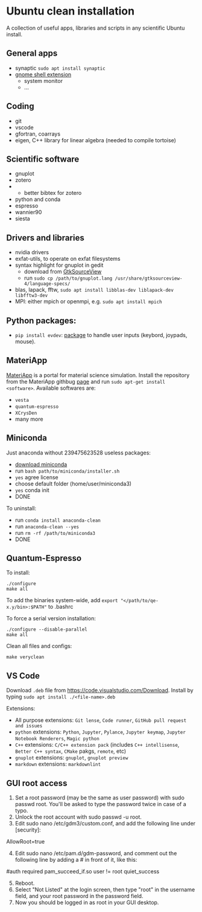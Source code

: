 # Ubuntu clean installation

A collection of useful apps, libraries and scripts in any scientific Ubuntu install.

## General apps

- synaptic `sudo apt install synaptic`
- [gnome shell extension](https://itsfoss.com/gnome-shell-extensions/)
  + system monitor
  + ...


## Coding
- git
- vscode
- gfortran, coarrays
- eigen, C++ library for linear algebra (needed to compile tortoise)


## Scientific software

- gnuplot
- zotero
- + better bibtex for zotero
- python and conda
- espresso
- wannier90
- siesta


## Drivers and libraries

- nvidia drivers
- exfat-utils, to operate on exfat filesystems
- syntax highlight for gnuplot in gedit
  + download from [GtkSourceView](https://wiki.gnome.org/Projects/GtkSourceView/LanguageDefinitions)
  + run `sudo cp /path/to/gnuplot.lang /usr/share/gtksourceview-4/language-specs/`
- blas, lapack, fftw, `sudo apt install libblas-dev liblapack-dev libfftw3-dev`
- MPI: either mpich or openmpi, e.g. `sudo apt install mpich`

## Python packages:
 - `pip install evdev`: [package](https://python-evdev.readthedocs.io/en/latest/index.html) to handle user inputs (keybord, joypads, mouse).

## MateriApp
[MateriApp](https://ma.issp.u-tokyo.ac.jp/en) is a portal for material science simulation. Install the repository from the MateriApp githbug [page](https://github.com/cmsi/MateriAppsLive/wiki/UsingMateriAppsInDebian-en) and run `sudo apt-get install <software>`. Available softwares are:
 - `vesta`
 - `quantum-espresso`
 - `XCrysDen`
 - many more

## Miniconda
Just anaconda without 239475623528 useless packages:
- [download miniconda](https://docs.conda.io/projects/miniconda/en/latest/index.html)
- run `bash path/to/miniconda/installer.sh`
- `yes` agree license
- choose default folder (home/user/miniconda3)
- `yes` conda init
- DONE

To uninstall:
- run `conda install anaconda-clean`
- run `anaconda-clean --yes`
- run `rm -rf /path/to/miniconda3`
- DONE

## Quantum-Espresso

To install:
```
./configure
make all
```
To add the binaries system-wide, add `export "</path/to/qe-x.y/bin>:$PATH"` to .bashrc

To force a serial version installation:
```
./configure --disable-parallel
make all
```

Clean all files and configs:
```
make veryclean
```

## VS Code
Download `.deb` file from <https://code.visualstudio.com/Download>.
Install by typing `sudo apt install ./<file-name>.deb`

Extensions:
- All purpose extensions: `Git lense`, `Code runner`, `GitHub pull request and issues`
- `python` extensions: `Python`, `Jupyter`, `Pylance`, `Jupyter keymap`, `Jupyter Notebook Renderers`, `Magic python`
- `C++` extensions: `C/C++ extension pack` (includes `C++ intellisense`, `Better C++ syntax`, `CMake` pakgs, `remote`, etc)
- `gnuplot` extensions: `gnuplot`, `gnuplot preview`
- `markdown` extensions: `markdownlint`

## GUI root access
 
1. Set a root password (may be the same as user password) with sudo passwd root. You'll be asked to type the password twice in case of a typo.
2. Unlock the root account with sudo passwd -u root.
3. Edit sudo nano /etc/gdm3/custom.conf, and add the following line under [security]:

AllowRoot=true

4. Edit sudo nano /etc/pam.d/gdm-password, and comment out the following line by adding a # in front of it, like this:

#auth   required    pam_succeed_if.so user != root quiet_success

5. Reboot.
6. Select "Not Listed" at the login screen, then type "root" in the username field, and your root password in the password field.
7. Now you should be logged in as root in your GUI desktop.
